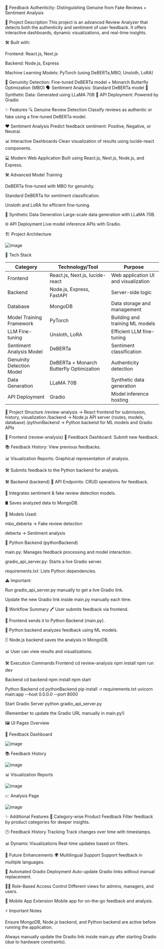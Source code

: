 
🎯 Feedback Authenticity: Distinguishing Genuine from Fake Reviews + Sentiment Analysis



📄 Project Description
This project is an advanced Review Analyzer that detects both the authenticity and sentiment of user feedback.
It offers interactive dashboards, dynamic visualizations, and real-time insights.



🛠️ Built with:


Frontend: React.js, Next.js


Backend: Node.js, Express


Machine Learning Models: PyTorch (using DeBERTa,MBO, Unsloth, LoRA)



🧠 Genuinity Detection: Fine-tuned DeBERTa model + Monarch Butterfly Optimization (MBO)
🗣️ Sentiment Analysis: Standard DeBERTa model
🤖 Synthetic Data: Generated using LLaMA 70B
🚀 API Deployment: Powered by Gradio



✨ Features
🔍 Genuine Review Detection
Classify reviews as authentic or fake using a fine-tuned DeBERTa model.


❤️ Sentiment Analysis
Predict feedback sentiment: Positive, Negative, or Neutral.


📊 Interactive Dashboards
Clean visualization of results using lucide-react components.


💻 Modern Web Application
Built using React.js, Next.js, Node.js, and Express.



🛠️ Advanced Model Training


DeBERTa fine-tuned with MBO for genuinity.


Standard DeBERTa for sentiment classification.


Unsloth and LoRA for efficient fine-tuning.



🧪 Synthetic Data Generation
Large-scale data generation with LLaMA 70B.


🌐 API Deployment
Live model inference APIs with Gradio.


🏗️ Project Architecture


![image](https://github.com/user-attachments/assets/52fb6ef1-65ce-483a-b66c-f3c45e88e75e)




🚀 Tech Stack


| Category                | Technology/Tool                          | Purpose                                  |
|--------------------------|------------------------------------------|------------------------------------------|
| Frontend                 | React.js, Next.js, lucide-react          | Web application UI and visualization    |
| Backend                  | Node.js, Express, FastAPI                | Server-side logic                       |
| Database                 | MongoDB                                  | Data storage and management             |
| Model Training Framework | PyTorch                                  | Building and training ML models         |
| LLM Fine-tuning          | Unsloth, LoRA                            | Efficient LLM fine-tuning               |
| Sentiment Analysis Model | DeBERTa                                  | Sentiment classification                |
| Genuinity Detection Model| DeBERTa + Monarch Butterfly Optimization | Authenticity detection                  |
| Data Generation          | LLaMA 70B                                | Synthetic data generation               |
| API Deployment           | Gradio                                   | Model inference hosting                 |



📂 Project Structure
/review-analysis     → React frontend for submission, history, visualization
/backend              → Node.js API server (routes, models, database)
/pythonBackend        → Python backend for ML models and Gradio APIs


🎨 Frontend (review-analysis)
📝 Feedback Dashboard: Submit new feedback.


📚 Feedback History: View previous feedbacks.


📊 Visualization Reports: Graphical representation of analysis.


🛠️ Submits feedback to the Python backend for analysis.



🛠️ Backend (backend)
📡 API Endpoints: CRUD operations for feedback.



🤖 Integrates sentiment & fake review detection models.


🛢️ Saves analyzed data to MongoDB.



🧠 Models Used:

mbo_deberta → Fake review detection


deberta → Sentiment analysis



🧪 Python Backend (pythonBackend)

main.py: Manages feedback processing and model interaction.


gradio_api_server.py: Starts a live Gradio server.


requirements.txt: Lists Python dependencies.



⚠️ Important:


Run gradio_api_server.py manually to get a live Gradio link.


Update the new Gradio link inside main.py manually each time.




🔄 Workflow Summary
🖊️ User submits feedback via frontend.


🔗 Frontend sends it to Python Backend (main.py).


🧠 Python backend analyzes feedback using ML models.


🗄️ Node.js backend saves the analysis in MongoDB.



📊 User can view results and visualizations.


🛠️ Execution Commands
Frontend
cd review-analysis
npm install
npm run dev


Backend
cd backend
npm install
npm start


Python Backend
cd pythonBackend
pip install -r requirements.txt
uvicorn main:app --host 0.0.0.0 --port 8000


Start Gradio Server
python gradio_api_server.py


(Remember to update the Gradio URL manually in main.py!)



🖼️ UI Pages Overview

📝 Feedback Dashboard

![image](https://github.com/user-attachments/assets/431ddb58-424c-4d66-bdf8-599dcebf30e3)

📚 Feedback History

![image](https://github.com/user-attachments/assets/8759e121-4dcf-459d-8ce9-da6650c98894)


📊 Visualization Reports

![image](https://github.com/user-attachments/assets/e2fd245d-d39a-44ea-8196-a603e4bf6754)


📈 Analysis Page

![image](https://github.com/user-attachments/assets/249a2a2c-edb9-450b-b26c-753ea0f22167)



✨ Additional Features
🛒 Category-wise Product Feedback
Filter feedback by product categories for deeper insights.


🕒 Feedback History Tracking
Track changes over time with timestamps.


📊 Dynamic Visualizations
Real-time updates based on filters.


🚀 Future Enhancements
🌍 Multilingual Support
Support feedback in multiple languages.


🔄 Automated Gradio Deployment
Auto-update Gradio links without manual replacement.


🧑‍💼 Role-Based Access Control
Different views for admins, managers, and users.


📱 Mobile App Extension
Mobile app for on-the-go feedback and analysis.



⚡ Important Notes

Ensure MongoDB, Node.js backend, and Python backend are active before running the application.


Always manually update the Gradio link inside main.py after starting Gradio (due to hardware constraints).

